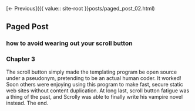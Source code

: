 [<- Previous]({{ value:: site-root }}posts/paged_post_02.html)

## Paged Post

### how to avoid wearing out your scroll button

### Chapter 3

The scroll button simply made the templating program be open source under a pseudonym, 
pretending to be an actual human coder. It worked! Soon others were enjoying using this
program to make fast, secure static web sites without content duplication. At long last,
scroll button fatigue was a thing of the past, and Scrolly was able to finally write his
vampire novel instead. The end.